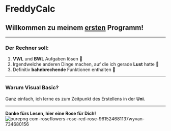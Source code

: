 # FreddyCalc

## **Willkommen zu meinem <u>ersten</u> Programm!**
---
### Der Rechner soll:
1. **VWL** und **BWL**  Aufgaben lösen 💼
2. Irgendwelche anderen Dinge machen, auf die ich gerade **Lust** hatte 🕺
3. Definitiv **bahnbrechende** Funktionen enthalten 🧬
---
### Warum Visual Basic?
Ganz einfach, ich lerne es zum Zeitpunkt des Erstellens in der **Uni**.

---
**Danke fürs Lesen, hier eine Rose für Dich!**
![purepng com-roseflowers-rose-red-rose-961524681137wyvan-734680156](https://github.com/user-attachments/assets/87391100-7b2b-4f6d-8d0b-b8ff313af2a7)
